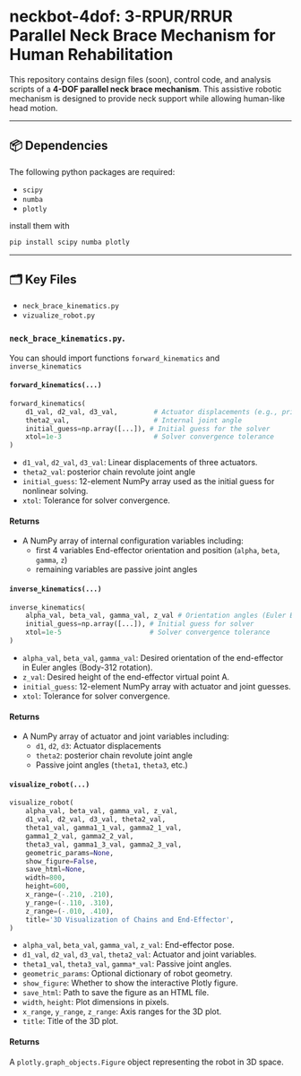 # neckbot-4dof: 3-RPUR/RRUR Parallel Neck Brace Mechanism for Human Rehabilitation

This repository contains design files (soon), control code, and analysis scripts of a **4-DOF parallel neck brace mechanism**. This assistive robotic mechanism is designed to provide neck support while allowing human-like head motion.

---
## 📦 Dependencies
The following python packages are required:
- `scipy`
- `numba`
- `plotly`

install them with
```bash
pip install scipy numba plotly
```
---

## 🗂️ Key Files
- `neck_brace_kinematics.py`
- `vizualize_robot.py`

### `neck_brace_kinematics.py`.
You can should import functions `forward_kinematics` and `inverse_kinematics`

#### `forward_kinematics(...)`
```python
forward_kinematics(
    d1_val, d2_val, d3_val,         # Actuator displacements (e.g., prismatic joint extensions)
    theta2_val,                     # Internal joint angle
    initial_guess=np.array([...]), # Initial guess for the solver
    xtol=1e-3                       # Solver convergence tolerance
)
```

- `d1_val`, `d2_val`, `d3_val`: Linear displacements of three actuators.
- `theta2_val`: posterior chain revolute joint angle
- `initial_guess`: 12-element NumPy array used as the initial guess for nonlinear solving.
- `xtol`: Tolerance for solver convergence.

#### Returns
- A NumPy array of internal configuration variables including:
  - first 4 variables End-effector orientation and position (`alpha`, `beta`, `gamma`, `z`)
  - remaining variables are passive joint angles

#### `inverse_kinematics(...)`
```python
inverse_kinematics(
    alpha_val, beta_val, gamma_val, z_val # Orientation angles (Euler Body-312) and z-height of "A"
    initial_guess=np.array([...]), # Initial guess for solver
    xtol=1e-5                      # Solver convergence tolerance
)
```

- `alpha_val`, `beta_val`, `gamma_val`: Desired orientation of the end-effector in Euler angles (Body-312 rotation).
- `z_val`: Desired height of the end-effector virtual point A.
- `initial_guess`: 12-element NumPy array with actuator and joint guesses.
- `xtol`: Tolerance for solver convergence.

#### Returns
- A NumPy array of actuator and joint variables including:
  - `d1`, `d2`, `d3`: Actuator displacements
  - `theta2`: posterior chain revolute joint angle
  - Passive joint angles (`theta1`, `theta3`, etc.)

#### `visualize_robot(...)`
```python
visualize_robot(
    alpha_val, beta_val, gamma_val, z_val,
    d1_val, d2_val, d3_val, theta2_val,
    theta1_val, gamma1_1_val, gamma2_1_val,
    gamma1_2_val, gamma2_2_val,
    theta3_val, gamma1_3_val, gamma2_3_val,
    geometric_params=None,
    show_figure=False,
    save_html=None,
    width=800,
    height=600,
    x_range=(-.210, .210),
    y_range=(-.110, .310),
    z_range=(-.010, .410),
    title='3D Visualization of Chains and End-Effector',
)
```

- `alpha_val`, `beta_val`, `gamma_val`, `z_val`: End-effector pose.
- `d1_val`, `d2_val`, `d3_val`, `theta2_val`: Actuator and joint variables.
- `theta1_val`, `theta3_val`, `gamma*_val`: Passive joint angles.
- `geometric_params`: Optional dictionary of robot geometry.
- `show_figure`: Whether to show the interactive Plotly figure.
- `save_html`: Path to save the figure as an HTML file.
- `width`, `height`: Plot dimensions in pixels.
- `x_range`, `y_range`, `z_range`: Axis ranges for the 3D plot.
- `title`: Title of the 3D plot.

#### Returns
A `plotly.graph_objects.Figure` object representing the robot in 3D space.

